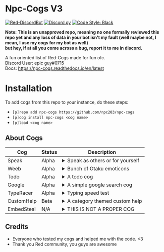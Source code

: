 # Npc-Cogs V3
[![Red-DiscordBot](https://img.shields.io/badge/Red--DiscordBot-V3-red.svg)](https://github.com/Cog-Creators/Red-DiscordBot) 
[![Discord.py](https://img.shields.io/badge/Discord.py-rewrite-blue.svg)](https://github.com/Rapptz/discord.py/tree/rewrite)
[![Code Style: Black](https://img.shields.io/badge/code%20style-black-000000.svg)](https://github.com/ambv/black)  

**Note: This is an unapproved repo, meaning no one formally reviewed this repo yet and any loss of data in your bot isn't my fault (well maybe not, I mean, I use my cogs for my bot as well)  
but hey, if at all you come across a bug, report it to me in discord.**

A fun oriented list of Red-Cogs made for fun ofc.  
Discord User: epic guy#0715  
Docs: https://npc-cogs.readthedocs.io/en/latest
 # Installation
To add cogs from this repo to your instance, do these steps:
- `[p]repo add npc-cogs https://github.com/npc203/npc-cogs`
- `[p]cog install npc-cogs <cog name>`
- `[p]load <cog name>`

## About Cogs
| Cog | Status | Description |
| --- | ---------- |---------------- |
| Speak | Alpha |<details><summary>Speak as others or for yourself</summary>This uses webhooks to mimic the person's identity and speak what you type, it also can speak stuff for you (insults and sadme)</details>
| Weeb | Alpha |<details><summary>Bunch of Otaku emoticons</summary>Expwess youw weebness using the bunch of wandom weeb emoticons UwU</details>
| Todo | Alpha |<details><summary>A todo cog</summary>A simple todo cog to remember your tasks</details>
| Google| Alpha |<details><summary>A simple google search cog</summary>This cog scrapes google to get results</details>
| TypeRacer | Alpha |<details><summary>Typing speed test</summary>Test you typing skills with this cog</details>
| CustomHelp | Beta |<details><summary>A category themed custom help</summary>Kindly read https://npc-cogs.readthedocs.io/en/latest/customhelp.html on how to setup</details>
| EmbedSteal | N/A | <details><summary>THIS IS NOT A PROPER COG</summary>DO NOT INSTALL THIS</details>
                                                                                                                                                                                                                          
## Credits
- Everyone who tested my cogs and helped me with the code. <3
- Thank you Red community, you guys are awesome
